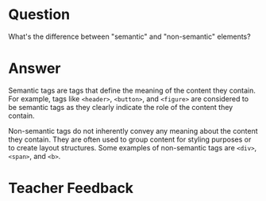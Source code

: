 # Question
What's the difference between "semantic" and "non-semantic" elements?

# Answer
Semantic tags are tags that define the meaning of the content they contain. For example, tags like `<header>`, `<button>`, and `<figure>` are considered to be semantic tags as they clearly indicate the role of the content they contain. 

Non-semantic tags do not inherently convey any meaning about the content they contain. They are often used to group content for styling purposes or to create layout structures. Some examples of non-semantic tags are `<div>`, `<span>`, and `<b>`.

# Teacher Feedback
